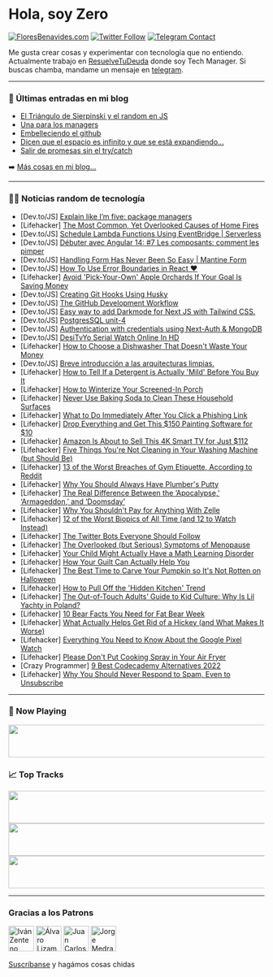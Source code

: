 # Hola, soy Zero

[![FloresBenavides.com](https://img.shields.io/website?down_message=oops&label=MiBlog&style=for-the-badge&up_message=online&url=https%3A%2F%2Ffloresbenavides.com)](https://floresbenavides.com) [![Twitter Follow](https://img.shields.io/twitter/follow/ZeroDragon?color=%231DA1F2&label=Follow&logo=twitter&logoColor=ffffff&style=for-the-badge)](https://twitter.com/zerodragon) [![Telegram Contact](https://img.shields.io/badge/escr%C3%ADbeme-ZeroDragon-%2326A5E4?style=for-the-badge&logo=telegram)](https://t.me/zerodragon)

Me gusta crear cosas y experimentar con tecnología que no entiendo.
Actualmente trabajo en [ResuelveTuDeuda](http://github.com/resuelve) donde soy Tech Manager.
Si buscas chamba, mandame un mensaje en [telegram](https://t.me/zerodragon).

---

### 📕 Últimas entradas en mi blog
<!-- BLOG-POST-LIST:START -->
- [El Triángulo de Sierpinski y el random en JS](https://floresbenavides.com/el-triangulo-de-sierpinski-y-el-random-en-js/)
- [Una para los managers](https://floresbenavides.com/una-para-los-managers/)
- [Embelleciendo el github](https://floresbenavides.com/embelleciendo-el-github/)
- [Dicen que el espacio es infinito y que se está expandiendo…](https://floresbenavides.com/dicen-que-el-espacio-es-infinito-y-que-se-esta-expandiendo/)
- [Salir de promesas sin el try/catch](https://floresbenavides.com/salir-de-promesas-sin-el-try-catch/)
<!-- BLOG-POST-LIST:END -->

➡️ [Más cosas en mi blog...](https://floresbenavides.com)

---

### 👨‍💻 Noticias random de tecnología
<!-- TECH-POSTS:START -->
- [Dev.to/JS] [Explain like I’m five: package managers](https://dev.to/stackblitz/explain-like-im-five-package-managers-1a7a)
- [Lifehacker] [The Most Common, Yet Overlooked Causes of Home Fires](https://lifehacker.com/the-most-common-yet-overlooked-causes-of-home-fires-1849628993)
- [Dev.to/JS] [Schedule Lambda Functions Using EventBridge | Serverless](https://dev.to/aws-builders/schedule-lambda-functions-using-eventbridge-serverless-51pa)
- [Dev.to/JS] [Débuter avec Angular 14: #7 Les composants: comment les pimper](https://dev.to/sidali/debuter-avec-angular-14-7-les-composants-comment-les-pimper-4mc2)
- [Dev.to/JS] [Handling Form Has Never Been So Easy | Mantine Form](https://dev.to/vatana7/handling-form-has-never-been-so-easy-mantine-form-2774)
- [Dev.to/JS] [How To Use Error Boundaries in React ♥](https://dev.to/gimnathperera/how-to-use-error-boundaries-in-react-114c)
- [Lifehacker] [Avoid &#39;Pick-Your-Own&#39; Apple Orchards If Your Goal Is Saving Money](https://lifehacker.com/avoid-pick-your-own-apple-orchards-if-your-goal-is-savi-1849628991)
- [Dev.to/JS] [Creating Git Hooks Using Husky](https://dev.to/murtuzaalisurti/creating-git-hooks-using-husky-5fbk)
- [Dev.to/JS] [The GitHub Development Workflow](https://dev.to/timothyrobards/the-github-development-workflow-512i)
- [Dev.to/JS] [Easy way to add Darkmode for Next JS with Tailwind CSS.](https://dev.to/hr21don/easy-way-to-add-darkmode-for-next-js-with-tailwind-css-1h5)
- [Dev.to/JS] [PostgresSQL unit-4](https://dev.to/asadullohruziev/postgressql-unit-4-59)
- [Dev.to/JS] [Authentication with credentials using Next-Auth &amp; MongoDB](https://dev.to/said_mounaim/authentication-with-credentials-using-next-auth-mongodb-5e0j)
- [Dev.to/JS] [DesiTvYo Serial Watch Online In HD](https://dev.to/desi_yo1/desitvyo-serial-watch-online-in-hd-3p1e)
- [Lifehacker] [How to Choose a Dishwasher That Doesn&#39;t Waste Your Money](https://lifehacker.com/how-to-choose-a-dishwasher-that-doesnt-waste-your-money-1849628987)
- [Dev.to/JS] [Breve introducción a las arquitecturas limpias.](https://dev.to/iagolast/breve-introduccion-a-las-arquitecturas-limpias-32fc)
- [Lifehacker] [How to Tell If a Detergent is Actually &#39;Mild&#39; Before You Buy It](https://lifehacker.com/how-to-tell-if-a-detergent-is-actually-mild-before-you-1849629046)
- [Lifehacker] [How to Winterize Your Screened-In Porch](https://lifehacker.com/how-to-winterize-your-screened-in-porch-1849629051)
- [Lifehacker] [Never Use Baking Soda to Clean These Household Surfaces](https://lifehacker.com/never-use-baking-soda-to-clean-these-household-surfaces-1849629056)
- [Lifehacker] [What to Do Immediately After You Click a Phishing Link](https://lifehacker.com/what-to-do-immediately-after-you-click-a-phishing-link-1849632419)
- [Lifehacker] [Drop Everything and Get This $150 Painting Software for $10](https://lifehacker.com/drop-everything-and-get-this-150-painting-software-for-1849632251)
- [Lifehacker] [Amazon Is About to Sell This 4K Smart TV for Just $112](https://lifehacker.com/amazon-is-about-to-sell-this-4k-smart-tv-for-just-112-1849631844)
- [Lifehacker] [Five Things You&#39;re Not Cleaning in Your Washing Machine &lpar;but Should Be&rpar;](https://lifehacker.com/five-things-youre-not-cleaning-in-your-washing-machine-1849631969)
- [Lifehacker] [13 of the Worst Breaches of Gym Etiquette, According to Reddit](https://lifehacker.com/13-of-the-worst-breaches-of-gym-etiquette-according-to-1849631579)
- [Lifehacker] [Why You Should Always Have Plumber&#39;s Putty](https://lifehacker.com/why-you-should-always-have-plumbers-putty-1849630955)
- [Lifehacker] [The Real Difference Between the ‘Apocalypse,’ ‘Armageddon,’ and ‘Doomsday’](https://lifehacker.com/the-real-difference-between-the-apocalypse-armagedd-1849631390)
- [Lifehacker] [Why You Shouldn&#39;t Pay for Anything With Zelle](https://lifehacker.com/why-you-shouldnt-pay-for-anything-with-zelle-1849631440)
- [Lifehacker] [12 of the Worst Biopics of All Time &lpar;and 12 to Watch Instead&rpar;](https://lifehacker.com/12-of-the-worst-biopics-of-all-time-and-12-to-watch-in-1849625166)
- [Lifehacker] [The Twitter Bots Everyone Should Follow](https://lifehacker.com/the-twitter-bots-everyone-should-follow-1849630465)
- [Lifehacker] [The Overlooked &lpar;but Serious&rpar; Symptoms of Menopause](https://lifehacker.com/the-overlooked-but-serious-symptoms-of-menopause-1849628794)
- [Lifehacker] [Your Child Might Actually Have a Math Learning Disorder](https://lifehacker.com/your-child-might-actually-have-a-math-learning-disorder-1849627701)
- [Lifehacker] [How Your Guilt Can Actually Help You](https://lifehacker.com/how-your-guilt-can-actually-help-you-1849630252)
- [Lifehacker] [The Best Time to Carve Your Pumpkin so It&#39;s Not Rotten on Halloween](https://lifehacker.com/the-best-time-to-carve-your-pumpkin-so-its-not-rotten-o-1849624529)
- [Lifehacker] [How to Pull Off the &#39;Hidden Kitchen&#39; Trend](https://lifehacker.com/how-to-pull-off-the-hidden-kitchen-trend-1849628983)
- [Lifehacker] [The Out-of-Touch Adults’ Guide to Kid Culture: Why Is Lil Yachty in Poland?](https://lifehacker.com/the-out-of-touch-adults-guide-to-kid-culture-why-is-l-1849628637)
- [Lifehacker] [10 Bear Facts You Need for Fat Bear Week](https://lifehacker.com/10-bear-facts-you-need-for-fat-bear-week-1849627121)
- [Lifehacker] [What Actually Helps Get Rid of a Hickey &lpar;and What Makes It Worse&rpar;](https://lifehacker.com/what-actually-helps-get-rid-of-a-hickey-and-what-makes-1849626619)
- [Lifehacker] [Everything You Need to Know About the Google Pixel Watch](https://lifehacker.com/everything-you-need-to-know-about-the-google-pixel-watc-1849624469)
- [Lifehacker] [Please Don&#39;t Put Cooking Spray in Your Air Fryer](https://lifehacker.com/please-dont-put-cooking-spray-in-your-air-fryer-1849626915)
- [Crazy Programmer] [9 Best Codecademy Alternatives 2022](https://www.thecrazyprogrammer.com/2022/10/codecademy-alternatives.html)
- [Lifehacker] [Why You Should Never Respond to Spam, Even to Unsubscribe](https://lifehacker.com/why-you-should-never-respond-to-spam-even-to-unsubscri-1849626928)<!-- TECH-POSTS:END -->

---

### 🎵 Now Playing
<a href="https://spotify-now-playing-dun.vercel.app/now-playing?open"><img src="https://spotify-now-playing-dun.vercel.app/now-playing" width="540" height="64"></a>

### 📈 Top Tracks
<a href="https://spotify-now-playing-dun.vercel.app/top-tracks?i=1&open"><img src="https://spotify-now-playing-dun.vercel.app/top-tracks?i=1" width="540" height="64"></a>
<a href="https://spotify-now-playing-dun.vercel.app/top-tracks?i=2&open"><img src="https://spotify-now-playing-dun.vercel.app/top-tracks?i=2" width="540" height="64"></a>
<a href="https://spotify-now-playing-dun.vercel.app/top-tracks?i=3&open"><img src="https://spotify-now-playing-dun.vercel.app/top-tracks?i=3" width="540" height="64"></a>

---

### Gracias a los Patrons
[<img src="https://avatars.githubusercontent.com/u/243380?v=4" alt="Iván Zenteno" width="50px">](https://github.com/k001) [<img src="https://avatars.githubusercontent.com/u/19955639?v=4" alt="Álvaro Lizama" width="50px">](https://github.com/alvarolizama) [<img src="https://avatars.githubusercontent.com/u/2718753?v=4" alt="Juan Carlos Ruiz" width="50px">](https://github.com/JuanCrg90) [<img src="https://avatars.githubusercontent.com/u/37025?v=4" alt="Jorge Medrano" width="50px">](https://github.com/h1pp1e) 

[Suscríbanse](https://www.patreon.com/zerodragon) y hagámos cosas chidas
